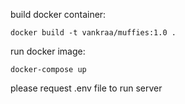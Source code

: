 build docker container:
```
docker build -t vankraa/muffies:1.0 .
```

run docker image:
```
docker-compose up
```

please request .env file to run server